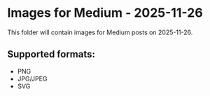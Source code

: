 # Images for Medium - 2025-11-26

This folder will contain images for Medium posts on 2025-11-26.

## Supported formats:
- PNG
- JPG/JPEG
- SVG
